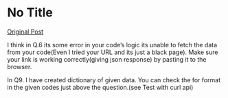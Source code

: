 # No Title

[Original Post](https://discourse.onlinedegree.iitm.ac.in/t/161120/110)

<p>I think in Q.6 its some error in your code’s logic its unable to fetch the data from your code(Even I tried your URL and its just a black page). Make sure your link is working correctly(giving json response) by pasting it to the browser.</p>
<p>In Q9. I have created dictionary of given data. You can check the for format in the given codes just above the question.(see Test with curl api)</p>